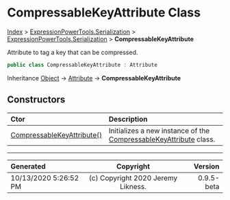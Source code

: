 ﻿# CompressableKeyAttribute Class

[Index](../index.md) > [ExpressionPowerTools.Serialization](ExpressionPowerTools.Serialization.a.md) > [ExpressionPowerTools.Serialization](ExpressionPowerTools.Serialization.n.md) > **CompressableKeyAttribute**

Attribute to tag a key that can be compressed.

```csharp
public class CompressableKeyAttribute : Attribute
```

Inheritance [Object](https://docs.microsoft.com/dotnet/api/system.object) → [Attribute](https://docs.microsoft.com/dotnet/api/system.attribute) → **CompressableKeyAttribute**

## Constructors

| Ctor | Description |
| :-- | :-- |
| [CompressableKeyAttribute()](ExpressionPowerTools.Serialization.CompressableKeyAttribute.ctor.md#compressablekeyattribute) | Initializes a new instance of the [CompressableKeyAttribute](ExpressionPowerTools.Serialization.CompressableKeyAttribute.cs.md) class. |

---

| Generated | Copyright | Version |
| :-- | :-: | --: |
| 10/13/2020 5:26:52 PM | (c) Copyright 2020 Jeremy Likness. | 0.9.5-beta |
